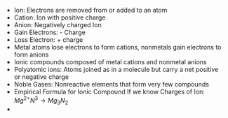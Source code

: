 - Ion: Electrons are removed from or added to an atom
- Cation: Ion with positive charge
- Anion: Negatively charged Ion
- Gain Electrons: - Charge
- Loss Electron: + charge
- Metal atoms lose electrons to form cations, nonmetals gain electrons to form anions
- Ionic compounds composed of metal cations and nonmetal anions
- Polyatomic ions: Atoms joined as in a molecule but carry a net positive or negative charge
- Noble Gases: Nonreactive elements that form very few compounds
- Empirical Formula for Ionic Compound If we know Charges of Ion: $Mg^{2+}N^3\rightarrow Mg_3N_2$
- 